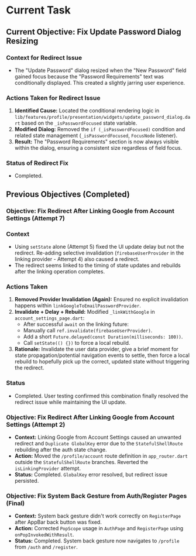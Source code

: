 # Current Task

## Current Objective: Fix Update Password Dialog Resizing

### Context for Redirect Issue

- The "Update Password" dialog resized when the "New Password" field gained focus because the "Password Requirements" text was conditionally displayed. This created a slightly jarring user experience.

### Actions Taken for Redirect Issue

1. **Identified Cause:** Located the conditional rendering logic in `lib/features/profile/presentation/widgets/update_password_dialog.dart` based on the `_isPasswordFocused` state variable.
2. **Modified Dialog:** Removed the `if (_isPasswordFocused)` condition and related state management (`_isPasswordFocused`, `FocusNode` listener).
3. **Result:** The "Password Requirements" section is now always visible within the dialog, ensuring a consistent size regardless of field focus.

### Status of Redirect Fix

- Completed.

## Previous Objectives (Completed)

### Objective: Fix Redirect After Linking Google from Account Settings (Attempt 7)

### Context

- Using `setState` alone (Attempt 5) fixed the UI update delay but not the redirect. Re-adding selective invalidation (`firebaseUserProvider` in the linking provider - Attempt 4) also caused a redirect.
- The redirect seems linked to the timing of state updates and rebuilds after the linking operation completes.

### Actions Taken

1. **Removed Provider Invalidation (Again):** Ensured no explicit invalidation happens within `linkGoogleToEmailPasswordProvider`.
2. **Invalidate + Delay + Rebuild:** Modified `_linkWithGoogle` in `account_settings_page.dart`:
    - After successful `await` on the linking future:
    - Manually call `ref.invalidate(firebaseUserProvider)`.
    - Add a short `Future.delayed(const Duration(milliseconds: 100))`.
    - Call `setState(() {})` to force a local rebuild.
3. **Rationale:** Invalidate the user data provider, give a brief moment for state propagation/potential navigation events to settle, then force a local rebuild to hopefully pick up the correct, updated state without triggering the redirect.

### Status

- Completed. User testing confirmed this combination finally resolved the redirect issue while maintaining the UI update.

### Objective: Fix Redirect After Linking Google from Account Settings (Attempt 2)

- **Context:** Linking Google from Account Settings caused an unwanted redirect and `Duplicate GlobalKey` error due to the `StatefulShellRoute` rebuilding after the auth state change.
- **Action:** Moved the `/profile/account` route definition in `app_router.dart` outside the `StatefulShellRoute` branches. Reverted the `isLinkingProvider` attempt.
- **Status:** Completed. `GlobalKey` error resolved, but redirect issue persisted.

### Objective: Fix System Back Gesture from Auth/Register Pages (Final)

- **Context:** System back gesture didn't work correctly on `RegisterPage` after AppBar back button was fixed.
- **Action:** Corrected `PopScope` usage in `AuthPage` and `RegisterPage` using `onPopInvokedWithResult`.
- **Status:** Completed. System back gesture now navigates to `/profile` from `/auth` and `/register`.
